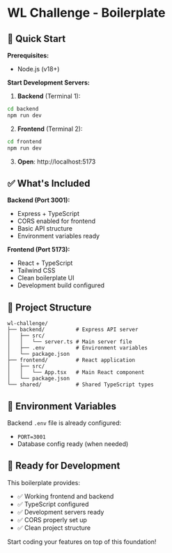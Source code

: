 # WL Challenge - Boilerplate

## 🚀 Quick Start

**Prerequisites:**
- Node.js (v18+)

**Start Development Servers:**

1. **Backend** (Terminal 1):
```bash
cd backend
npm run dev
```

2. **Frontend** (Terminal 2):
```bash
cd frontend
npm run dev
```

3. **Open**: http://localhost:5173

## ✅ What's Included

**Backend (Port 3001):**
- Express + TypeScript
- CORS enabled for frontend
- Basic API structure
- Environment variables ready

**Frontend (Port 5173):**
- React + TypeScript
- Tailwind CSS
- Clean boilerplate UI
- Development build configured

## 📁 Project Structure

```
wl-challenge/
├── backend/          # Express API server
│   ├── src/
│   │   └── server.ts # Main server file
│   ├── .env          # Environment variables
│   └── package.json
├── frontend/         # React application
│   ├── src/
│   │   └── App.tsx   # Main React component
│   └── package.json
└── shared/           # Shared TypeScript types
```

## 🔧 Environment Variables

Backend `.env` file is already configured:
- `PORT=3001`
- Database config ready (when needed)

## 🎯 Ready for Development

This boilerplate provides:
- ✅ Working frontend and backend
- ✅ TypeScript configured
- ✅ Development servers ready
- ✅ CORS properly set up
- ✅ Clean project structure

Start coding your features on top of this foundation!
